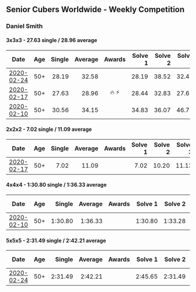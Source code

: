 ## Senior Cubers Worldwide - Weekly Competition
### Daniel Smith

#### 3x3x3 - 27.63 single / 28.96 average

| Date | Age | Single | Average | Awards | Solve 1 | Solve 2 | Solve 3 | Solve 4 | Solve 5 | Video |
| :--: | :--: | --: | --: | :--: | --: | --: | --: | --: | --: | :-- |
| [2020-02-24](../3x3x3/2020-02-24.md) | 50+ | 28.19 | 32.58 |  | 28.19 | 38.52 | 32.45 | 34.63 | 30.67 | [Link](https://www.facebook.com/events/2558750947697073/permalink/2559421874296647/) |
| [2020-02-17](../3x3x3/2020-02-17.md) | 50+ | 27.63 | 28.96 | 🔥 ⚡ | 28.44 | 32.83 | 27.63 | 29.19 | 29.24 | [Link](https://www.facebook.com/events/616423959107229/permalink/618093752273583/) |
| [2020-02-10](../3x3x3/2020-02-10.md) | 50+ | 30.56 | 34.15 |  | 34.83 | 36.07 | 46.79 | 31.55 | 30.56 | [Link](https://www.facebook.com/groups/1604105099735401/permalink/2137190183093554/) |

#### 2x2x2 - 7.02 single / 11.09 average

| Date | Age | Single | Average | Awards | Solve 1 | Solve 2 | Solve 3 | Solve 4 | Solve 5 | Video |
| :--: | :--: | --: | --: | :--: | --: | --: | --: | --: | --: | :-- |
| [2020-02-17](../2x2x2/2020-02-17.md) | 50+ | 7.02 | 11.09 |  | 7.02 | 10.20 | 11.13 | 11.96 | 14.87 | [Link](https://www.facebook.com/events/176704156956327/permalink/178124056814337/) |

#### 4x4x4 - 1:30.80 single / 1:36.33 average

| Date | Age | Single | Average | Awards | Solve 1 | Solve 2 | Solve 3 | Solve 4 | Solve 5 | Video |
| :--: | :--: | --: | --: | :--: | --: | --: | --: | --: | --: | :-- |
| [2020-02-10](../4x4x4/2020-02-10.md) | 50+ | 1:30.80 | 1:36.33 |  | 1:30.80 | 1:33.28 | 1:44.93 | - | - | [Link](https://www.facebook.com/groups/1604105099735401/permalink/2137188879760351/) |

#### 5x5x5 - 2:31.49 single / 2:42.21 average

| Date | Age | Single | Average | Awards | Solve 1 | Solve 2 | Solve 3 | Solve 4 | Solve 5 | Video |
| :--: | :--: | --: | --: | :--: | --: | --: | --: | --: | --: | :-- |
| [2020-02-24](../5x5x5/2020-02-24.md) | 50+ | 2:31.49 | 2:42.21 |  | 2:45.65 | 2:31.49 | 2:49.49 |  |  | [Link](https://www.facebook.com/events/538921670053895/permalink/539390146673714/) |


<!-- Global site tag (gtag.js) - Google Analytics -->
<script async src="https://www.googletagmanager.com/gtag/js?id=UA-86348435-3">
<script>window.dataLayer = window.dataLayer || []; function gtag() {dataLayer.push(arguments);} gtag('js', new Date()); gtag('config', 'UA-86348435-3');</script>
